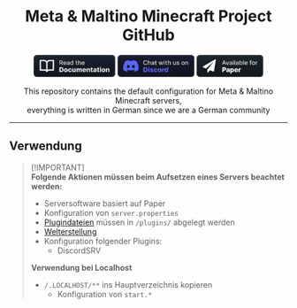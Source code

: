 <h1 align="center">Meta & Maltino Minecraft Project GitHub</h1>
<div align="center">
    <a href="https://github.com/Blazes-Meta/meta-maltino-minecraft-server/wiki"><img alt="Doku" height="40" src="https://github.com/intergrav/devins-badges/blob/v3/assets/cozy/documentation/ghpages_64h.png?raw=true"></a>
    <a href="https://discord.gg/2YvbptpAqz"><img alt="Doku" height="40" src="https://github.com/intergrav/devins-badges/blob/v3/assets/cozy/social/discord-plural_64h.png?raw=true"></a>
    <a href="#"><img alt="Doku" height="40" src="https://github.com/intergrav/devins-badges/blob/v3/assets/cozy/supported/paper_64h.png?raw=true"></a>
    <p>This repository contains the default configuration for Meta & Maltino Minecraft servers,<br> everything is written in German since we are a German community</p>
</div>

---
## Verwendung
> [!IMPORTANT]\
> **Folgende Aktionen müssen beim Aufsetzen eines Servers beachtet werden:**  
> * Serversoftware basiert auf Paper
> * Konfiguration von `server.properties`
> * [Plugindateien](https://github.com/Blazes-Meta/meta-maltino-minecraft-server/wiki/Plugins,-Datapacks) müssen in `/plugins/` abgelegt werden
> * [Welterstellung](https://github.com/Blazes-Meta/meta-maltino-minecraft-server/wiki/Welt-erstellen)
> * Konfiguration folgender Plugins:
>   * DiscordSRV
> 
> **Verwendung bei Localhost**
> * `/.LOCALHOST/**` ins Hauptverzeichnis kopieren
>   * Konfiguration von `start.*`
